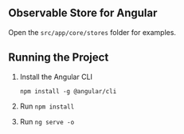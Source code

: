 ## Observable Store for Angular

Open the `src/app/core/stores` folder for examples.

## Running the Project

1. Install the Angular CLI

    `npm install -g @angular/cli`

1. Run `npm install`

1. Run `ng serve -o`
